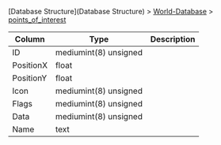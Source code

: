 [Database Structure](Database Structure) > [World-Database](World-Database) > [points_of_interest](points_of_interest)

Column | Type | Description
--- | --- | ---
ID | mediumint(8) unsigned | 
PositionX | float | 
PositionY | float | 
Icon | mediumint(8) unsigned | 
Flags | mediumint(8) unsigned | 
Data | mediumint(8) unsigned | 
Name | text | 
